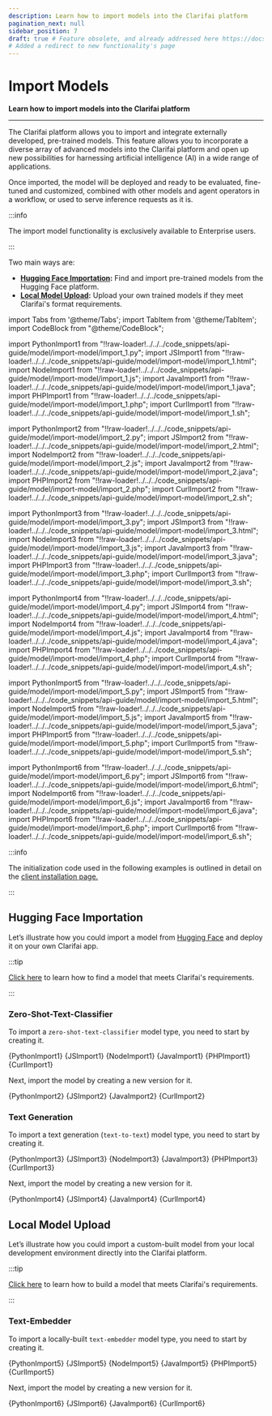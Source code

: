 ```yaml
---
description: Learn how to import models into the Clarifai platform
pagination_next: null
sidebar_position: 7
draft: true # Feature obsolete, and already addressed here https://docs.clarifai.com/sdk/compute-orchestration/model-upload
# Added a redirect to new functionality's page
---
```


# Import Models

**Learn how to import models into the Clarifai platform**
<hr />

The Clarifai platform allows you to import and integrate externally developed, pre-trained models. This feature allows you to incorporate a diverse array of advanced models into the Clarifai platform and open up new possibilities for harnessing artificial intelligence (AI) in a wide range of applications.

Once imported, the model will be deployed and ready to be evaluated, fine-tuned and customized, combined with other models and agent operators in a workflow, or used to serve inference requests as it is.

:::info

The import model functionality is exclusively available to Enterprise users.

:::

Two main ways are:

- **[Hugging Face Importation](https://docs.clarifai.com/portal-guide/model/hf-model-importer):** Find and import pre-trained models from the Hugging Face platform.
- **[Local Model Upload](https://docs.clarifai.com/portal-guide/model/local-model-upload):** Upload your own trained models if they meet Clarifai's format requirements.

import Tabs from '@theme/Tabs';
import TabItem from '@theme/TabItem';
import CodeBlock from "@theme/CodeBlock";

import PythonImport1 from "!!raw-loader!../../../code_snippets/api-guide/model/import-model/import_1.py";
import JSImport1 from "!!raw-loader!../../../code_snippets/api-guide/model/import-model/import_1.html";
import NodeImport1 from "!!raw-loader!../../../code_snippets/api-guide/model/import-model/import_1.js";
import JavaImport1 from "!!raw-loader!../../../code_snippets/api-guide/model/import-model/import_1.java";
import PHPImport1 from "!!raw-loader!../../../code_snippets/api-guide/model/import-model/import_1.php";
import CurlImport1 from "!!raw-loader!../../../code_snippets/api-guide/model/import-model/import_1.sh";

import PythonImport2 from "!!raw-loader!../../../code_snippets/api-guide/model/import-model/import_2.py";
import JSImport2 from "!!raw-loader!../../../code_snippets/api-guide/model/import-model/import_2.html";
import NodeImport2 from "!!raw-loader!../../../code_snippets/api-guide/model/import-model/import_2.js";
import JavaImport2 from "!!raw-loader!../../../code_snippets/api-guide/model/import-model/import_2.java";
import PHPImport2 from "!!raw-loader!../../../code_snippets/api-guide/model/import-model/import_2.php";
import CurlImport2 from "!!raw-loader!../../../code_snippets/api-guide/model/import-model/import_2.sh";

import PythonImport3 from "!!raw-loader!../../../code_snippets/api-guide/model/import-model/import_3.py";
import JSImport3 from "!!raw-loader!../../../code_snippets/api-guide/model/import-model/import_3.html";
import NodeImport3 from "!!raw-loader!../../../code_snippets/api-guide/model/import-model/import_3.js";
import JavaImport3 from "!!raw-loader!../../../code_snippets/api-guide/model/import-model/import_3.java";
import PHPImport3 from "!!raw-loader!../../../code_snippets/api-guide/model/import-model/import_3.php";
import CurlImport3 from "!!raw-loader!../../../code_snippets/api-guide/model/import-model/import_3.sh";

import PythonImport4 from "!!raw-loader!../../../code_snippets/api-guide/model/import-model/import_4.py";
import JSImport4 from "!!raw-loader!../../../code_snippets/api-guide/model/import-model/import_4.html";
import NodeImport4 from "!!raw-loader!../../../code_snippets/api-guide/model/import-model/import_4.js";
import JavaImport4 from "!!raw-loader!../../../code_snippets/api-guide/model/import-model/import_4.java";
import PHPImport4 from "!!raw-loader!../../../code_snippets/api-guide/model/import-model/import_4.php";
import CurlImport4 from "!!raw-loader!../../../code_snippets/api-guide/model/import-model/import_4.sh";

import PythonImport5 from "!!raw-loader!../../../code_snippets/api-guide/model/import-model/import_5.py";
import JSImport5 from "!!raw-loader!../../../code_snippets/api-guide/model/import-model/import_5.html";
import NodeImport5 from "!!raw-loader!../../../code_snippets/api-guide/model/import-model/import_5.js";
import JavaImport5 from "!!raw-loader!../../../code_snippets/api-guide/model/import-model/import_5.java";
import PHPImport5 from "!!raw-loader!../../../code_snippets/api-guide/model/import-model/import_5.php";
import CurlImport5 from "!!raw-loader!../../../code_snippets/api-guide/model/import-model/import_5.sh";

import PythonImport6 from "!!raw-loader!../../../code_snippets/api-guide/model/import-model/import_6.py";
import JSImport6 from "!!raw-loader!../../../code_snippets/api-guide/model/import-model/import_6.html";
import NodeImport6 from "!!raw-loader!../../../code_snippets/api-guide/model/import-model/import_6.js";
import JavaImport6 from "!!raw-loader!../../../code_snippets/api-guide/model/import-model/import_6.java";
import PHPImport6 from "!!raw-loader!../../../code_snippets/api-guide/model/import-model/import_6.php";
import CurlImport6 from "!!raw-loader!../../../code_snippets/api-guide/model/import-model/import_6.sh";

:::info

The initialization code used in the following examples is outlined in detail on the [client installation page.](https://docs.clarifai.com/api-guide/api-overview/api-clients/#client-installation-instructions)

:::

## Hugging Face Importation

Let’s illustrate how you could import a model from [Hugging Face](https://huggingface.co/models) and deploy it on your own Clarifai app. 

:::tip

[Click here](https://docs.clarifai.com/portal-guide/model/hf-model-importer#step-1-find-a-model-on-hugging-face) to learn how to find a model that meets Clarifai's requirements. 

:::

### Zero-Shot-Text-Classifier

To import a `zero-shot-text-classifier` model type, you need to start by creating it. 

<Tabs>

<TabItem value="python" label="Python">
    <CodeBlock className="language-python">{PythonImport1}</CodeBlock>
</TabItem>

<TabItem value="js_rest" label="JavaScript (REST)">
    <CodeBlock className="language-javascript">{JSImport1}</CodeBlock>
</TabItem>

<TabItem value="nodejs" label="NodeJS">
    <CodeBlock className="language-javascript">{NodeImport1}</CodeBlock>
</TabItem>

<TabItem value="java" label="Java">
    <CodeBlock className="language-java">{JavaImport1}</CodeBlock>
</TabItem>

<TabItem value="php" label="PHP">
    <CodeBlock className="language-php">{PHPImport1}</CodeBlock>
</TabItem>

<TabItem value="curl" label="cURL">
    <CodeBlock className="language-bash">{CurlImport1}</CodeBlock>
</TabItem>

</Tabs>

Next, import the model by creating a new version for it. 

<Tabs>

<TabItem value="python" label="Python">
    <CodeBlock className="language-python">{PythonImport2}</CodeBlock>
</TabItem>

<TabItem value="js_rest" label="JavaScript (REST)">
    <CodeBlock className="language-javascript">{JSImport2}</CodeBlock>
</TabItem>

<!--
<TabItem value="nodejs" label="NodeJS">
    <CodeBlock className="language-javascript">{NodeImport2}</CodeBlock>
</TabItem>
-->

<TabItem value="java" label="Java">
    <CodeBlock className="language-java">{JavaImport2}</CodeBlock>
</TabItem>

<!--
<TabItem value="php" label="PHP">
    <CodeBlock className="language-php">{PHPImport2}</CodeBlock>
</TabItem>
-->

<TabItem value="curl" label="cURL">
    <CodeBlock className="language-bash">{CurlImport2}</CodeBlock>
</TabItem>

</Tabs>

### Text Generation

To import a text generation (`text-to-text`) model type, you need to start by creating it. 

<Tabs>

<TabItem value="python" label="Python">
    <CodeBlock className="language-python">{PythonImport3}</CodeBlock>
</TabItem>

<TabItem value="js_rest" label="JavaScript (REST)">
    <CodeBlock className="language-javascript">{JSImport3}</CodeBlock>
</TabItem>

<TabItem value="nodejs" label="NodeJS">
    <CodeBlock className="language-javascript">{NodeImport3}</CodeBlock>
</TabItem>

<TabItem value="java" label="Java">
    <CodeBlock className="language-java">{JavaImport3}</CodeBlock>
</TabItem>

<TabItem value="php" label="PHP">
    <CodeBlock className="language-php">{PHPImport3}</CodeBlock>
</TabItem>

<TabItem value="curl" label="cURL">
    <CodeBlock className="language-bash">{CurlImport3}</CodeBlock>
</TabItem>

</Tabs>

Next, import the model by creating a new version for it. 

<Tabs>

<TabItem value="python" label="Python">
    <CodeBlock className="language-python">{PythonImport4}</CodeBlock>
</TabItem>

<TabItem value="js_rest" label="JavaScript (REST)">
    <CodeBlock className="language-javascript">{JSImport4}</CodeBlock>
</TabItem>

<!--
<TabItem value="nodejs" label="NodeJS">
    <CodeBlock className="language-javascript">{NodeImport4}</CodeBlock>
</TabItem>
-->

<TabItem value="java" label="Java">
    <CodeBlock className="language-java">{JavaImport4}</CodeBlock>
</TabItem>

<!--
<TabItem value="php" label="PHP">
    <CodeBlock className="language-php">{PHPImport4}</CodeBlock>
</TabItem>
-->

<TabItem value="curl" label="cURL">
    <CodeBlock className="language-bash">{CurlImport4}</CodeBlock>
</TabItem>

</Tabs>

## Local Model Upload

Let’s illustrate how you could import a custom-built model from your local development environment directly into the Clarifai platform. 

:::tip

[Click here](https://github.com/Clarifai/clarifai-python/tree/master/clarifai/models/model_serving) to learn how to build a model that meets Clarifai's requirements.

:::

### Text-Embedder

To import a locally-built `text-embedder` model type, you need to start by creating it. 

<Tabs>

<TabItem value="python" label="Python">
    <CodeBlock className="language-python">{PythonImport5}</CodeBlock>
</TabItem>

<TabItem value="js_rest" label="JavaScript (REST)">
    <CodeBlock className="language-javascript">{JSImport5}</CodeBlock>
</TabItem>

<TabItem value="nodejs" label="NodeJS">
    <CodeBlock className="language-javascript">{NodeImport5}</CodeBlock>
</TabItem>

<TabItem value="java" label="Java">
    <CodeBlock className="language-java">{JavaImport5}</CodeBlock>
</TabItem>

<TabItem value="php" label="PHP">
    <CodeBlock className="language-php">{PHPImport5}</CodeBlock>
</TabItem>

<TabItem value="curl" label="cURL">
    <CodeBlock className="language-bash">{CurlImport5}</CodeBlock>
</TabItem>

</Tabs>

Next, import the model by creating a new version for it. 

<Tabs>

<TabItem value="python" label="Python">
    <CodeBlock className="language-python">{PythonImport6}</CodeBlock>
</TabItem>

<TabItem value="js_rest" label="JavaScript (REST)">
    <CodeBlock className="language-javascript">{JSImport6}</CodeBlock>
</TabItem>

<!--Uploaded model gives KeyError: 'text'
<TabItem value="nodejs" label="NodeJS">
    <CodeBlock className="language-javascript">{NodeImport6}</CodeBlock>
</TabItem>
-->

<TabItem value="java" label="Java">
    <CodeBlock className="language-java">{JavaImport6}</CodeBlock>
</TabItem>

<!--Uploaded model gives KeyError: 'text'
<TabItem value="php" label="PHP">
    <CodeBlock className="language-php">{PHPImport6}</CodeBlock>
</TabItem>
-->

<TabItem value="curl" label="cURL">
    <CodeBlock className="language-bash">{CurlImport6}</CodeBlock>
</TabItem>

</Tabs>